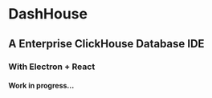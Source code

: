 # DashHouse

## A Enterprise ClickHouse Database IDE

### With Electron + React

#### Work in progress...
